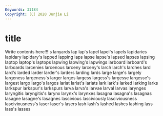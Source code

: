 ```yaml
---
Keywords: 31184
Copyright: (C) 2020 Junjie Li
---
```


# title

Write contents here!!!
s 
lanyards 
lap 
lap's 
lapel 
lapel's
lapels 
lapidaries 
lapidary 
lapidary's 
lapped 
lapping 
laps 
lapse 
lapse's 
lapsed
lapses 
lapsing 
laptop 
laptop's 
laptops 
lapwing 
lapwing's 
lapwings 
larboard 
larboard's
larboards 
larcenies 
larcenous 
larceny 
larceny's 
larch 
larch's 
larches 
lard 
lard's
larded 
larder 
larder's 
larders 
larding 
lards 
large 
large's 
largely 
largeness
largeness's 
larger 
larges 
largess 
largess's 
largesse 
largesse's 
largest 
largo 
largo's
largos 
lariat 
lariat's 
lariats 
lark 
lark's 
larked 
larking 
larks 
larkspur
larkspur's 
larkspurs 
larva 
larva's 
larvae 
larval 
larvas 
larynges 
laryngitis 
laryngitis's
larynx 
larynx's 
larynxes 
lasagna 
lasagna's 
lasagnas 
lasagne 
lasagne's 
lasagnes 
lascivious
lasciviously 
lasciviousness 
lasciviousness's 
laser 
laser's 
lasers 
lash 
lash's 
lashed 
lashes
lashing 
lass 
lass's 
lasses 
